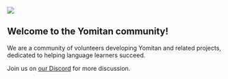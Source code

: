 [![](https://img.shields.io/discord/308323056592486420?style=for-the-badge&label=Discord%20Chat&color=bc00ff)](https://discord.gg/eCKjNuXW)

## Welcome to the Yomitan community!
We are a community of volunteers developing Yomitan and related projects, dedicated to helping language learners succeed.

Join us on [our Discord](https://discord.gg/eCKjNuXW) for more discussion.
